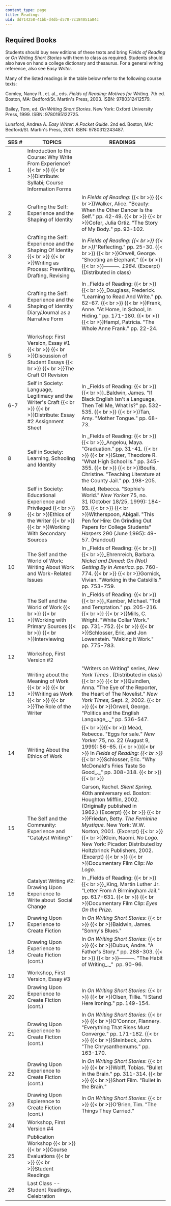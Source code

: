 ```yaml
---
content_type: page
title: Readings
uid: dd714258-41bb-d4db-d570-7c184051a84c
---
```


Required Books
--------------

Students should buy new editions of these texts and bring _Fields of Reading_ or _On Writing Short Stories_ with them to class as required. Students should also have on hand a college dictionary and thesaurus. For a general writing reference, also see _Easy Writer_.

Many of the listed readings in the table below refer to the following course texts:

Comley, Nancy R., et. al., eds. _Fields of Reading: Motives for Writing_. 7th ed. Boston, MA: Bedford/St. Martin's Press, 2003. ISBN: 9780312412579.

Bailey, Tom, ed. _On Writing Short Stories_. New York: Oxford University Press, 1999. ISBN: 9780195122725.

Lunsford, Andrea A. _Easy Writer: A Pocket Guide_. 2nd ed. Boston, MA: Bedford/St. Martin's Press, 2001. ISBN: 9780312243487.

| SES # | TOPICS | READINGS |
| --- | --- | --- |
| 1 | Introduction to the Course: Why Write From Experience?  {{< br >}}  {{< br >}}Distribute: Syllabi; Course Information Forms |  |
| 2 | Crafting the Self: Experience and the Shaping of Identity | In _Fields of Reading:_  {{< br >}}  {{< br >}}Walker, Alice. "Beauty: When the Other Dancer Is the Self." pp. 42-49.  {{< br >}}  {{< br >}}Cofer, Julia Ortiz. "The Story of My Body." pp. 93-102. |
| 3 | Crafting the Self: Experience and the Shaping Of Identity  {{< br >}}  {{< br >}}Writing as Process: Prewriting, Drafting, Revising | In _Fields of Reading:  {{< br >}}  {{< br >}}_"Reflecting." pp. 25-30.  {{< br >}}  {{< br >}}Orwell, George. "Shooting an Elephant."  {{< br >}}  {{< br >}}———. _1984._ (Excerpt) (Distributed in class) |
| 4 | Crafting the Self: Experience and the Shaping of Identity Diary/Journal as a Narrative Form | In _Fields of Reading:  {{< br >}}  {{< br >}}_Douglass, Frederick. "Learning to Read And Write." pp. 62-67.  {{< br >}}  {{< br >}}Frank, Anne. "At Home, In School, In Hiding." pp. 171-180.  {{< br >}}  {{< br >}}Hampl, Patricia. "The Whole Anne Frank." pp. 22-24. |
| 5 | Workshop: First Version, Essay #1  {{< br >}}  {{< br >}}Discussion of Student Essays  {{< br >}}  {{< br >}}The Craft Of Revision |  |
| 6-7 | Self in Society: Language, Legitimacy and the Writer's Craft  {{< br >}}  {{< br >}}Distribute: Essay #2 Assignment Sheet   | In _Fields of Reading:  {{< br >}}  {{< br >}}_Baldwin, James. "If Black English Isn't a Language, Then Tell Me, What Is?" pp. 532-535.  {{< br >}}  {{< br >}}Tan, Amy. "Mother Tongue." pp. 68-73. |
| 8 | Self in Society: Learning, Schooling and Identity | In _Fields of Reading:  {{< br >}}  {{< br >}}_Angelou, Maya. "Graduation." pp. 31-41.  {{< br >}}  {{< br >}}Sizer, Theodore R. "What High School Is." pp. 345-355.  {{< br >}}  {{< br >}}Boufis, Christine. "Teaching Literature at the County Jail." pp. 198-205. |
| 9 | Self in Society: Educational Experience and Privileged  {{< br >}}  {{< br >}}Ethics of the Writer  {{< br >}}  {{< br >}}Working With Secondary Sources | Mead, Rebecca. "Sophie's World." _New_ _Yorker_ 75, no. 31 (October 18/25, 1999): 184-93.  {{< br >}}  {{< br >}}Witherspoon, Abigail. "This Pen for Hire: On Grinding Out Papers for College Students" _Harpers_ 290 (June 1995): 49-57. (Handout) |
| 10 | The Self and the World of Work: Writing About Work and Work-Related Issues | In _Fields of Reading:  {{< br >}}  {{< br >}}_Ehrenreich, Barbara. _Nickel and Dimed: On (Not) Getting By in America._ pp. 760-774.  {{< br >}}  {{< br >}}Gornick, Vivian. "Working in the Catskills." pp. 753-759. |
| 11 | The Self and the World of Work  {{< br >}}  {{< br >}}Working with Primary Sources  {{< br >}}  {{< br >}}Interviewing | In _Fields of Reading:  {{< br >}}  {{< br >}}_Kamber, Michael. "Toil and Temptation." pp. 205-216.  {{< br >}}  {{< br >}}Mills, C. Wright. "White Collar Work." pp. 731-752.  {{< br >}}  {{< br >}}Schlosser, Eric, and Jon Lowenstein. "Making it Work." pp. 775-783. |
| 12 | Workshop, First Version #2 |  |
| 13 | Writing about the Meaning of Work  {{< br >}}  {{< br >}}Writing as Work  {{< br >}}  {{< br >}}The Role of the Writer | "Writers on Writing" series, _New York Times_ . (Distributed in class)  {{< br >}}  {{< br >}}Quindlen, Anna. "The Eye of the Reporter, the Heart of The Novelist." _New York Times,_ Sept. 2, 2002.  {{< br >}}  {{< br >}}Orwell, George. "Politics and the English Language_._" pp. 536-547. |
| 14 | Writing About the Ethics of Work |  {{< br >}}{{< br >}} Mead, Rebecca. "Eggs for sale." _New Yorker_ 75, no. 22 (August 9, 1999): 56-65. {{< br >}}{{< br >}} In _Fields of Reading:  {{< br >}}_  {{< br >}}Schlosser, Eric. "Why McDonald's Fries Taste So Good_._" pp. 308-318. {{< br >}}{{< br >}}  |
| 15 | The Self and the Community: Experience and "Catalyst Writing?" | Carson, Rachel. _Silent Spring._ 40th anniversary ed. Boston: Houghton Mifflin, 2002. (Originally published in 1962.) (Excerpt)  {{< br >}}  {{< br >}}Friedan, Betty. _The Feminine Mystique._ New York: W.W. Norton, 2001. (Excerpt)  {{< br >}}  {{< br >}}Klein, Naomi. _No Logo._ New York: Picador: Distributed by Holtzbrinck Publishers, 2002. (Excerpt)  {{< br >}}  {{< br >}}Documentary Film Clip: _No Logo._ |
| 16 | Catalyst Writing #2: Drawing Upon Experience to Write about  Social Change | In _Fields of Reading:  {{< br >}}  {{< br >}}_King, Martin Luther Jr. "Letter From A Birmingham Jail." pp. 617-631.  {{< br >}}  {{< br >}}Documentary Film Clip: _Eyes On the Prize._ |
| 17 | Drawing Upon Experience to Create Fiction | In _On Writing Short Stories_:  {{< br >}}  {{< br >}}Baldwin, James. "Sonny's Blues." |
| 18 | Drawing Upon Experience to Create Fiction (cont.) | In _On Writing Short Stories_:  {{< br >}}  {{< br >}}Dubus, Andre. "A Father's Story." pp. 288-303.  {{< br >}}  {{< br >}}———. "The Habit of Writing_._"  pp. 90-96. |
| 19 | Workshop, First Version, Essay #3 |  |
| 20 | Drawing Upon Experience to Create Fiction (cont.) | In _On Writing Short Stories_:  {{< br >}}  {{< br >}}Olsen, Tillie. "I Stand Here Ironing." pp. 149-154. |
| 21 | Drawing Upon Experience to Create Fiction (cont.) | In _On Writing Short Stories_:  {{< br >}}  {{< br >}}O'Connor, Flannery. "Everything That Rises Must Converge." pp. 171-182.  {{< br >}}  {{< br >}}Steinbeck, John. "The Chrysanthemums." pp.  163-170. |
| 22 | Drawing Upon Experience to Create Fiction (cont.) | In _On Writing Short Stories_:  {{< br >}}  {{< br >}}Wolff, Tobias. "Bullet in the Brain." pp. 311-314.  {{< br >}}  {{< br >}}Short Film. "Bullet in the Brain." |
| 23 | Drawing Upon Expierence to Create Fiction (cont.) | In _On Writing Short Stories_:  {{< br >}}  {{< br >}}O'Brien, Tim. "The Things They Carried." |
| 24 | Workshop, First Version #4 |  |
| 25 | Publication Workshop  {{< br >}}  {{< br >}}Course Evaluations  {{< br >}}  {{< br >}}Student Readings |  |
| 26 | Last Class -- Student Readings, Celebration |